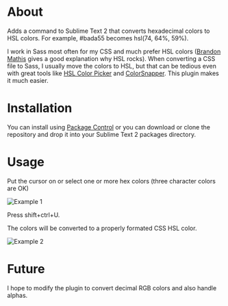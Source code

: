 # About
Adds a command to Sublime Text 2 that converts hexadecimal colors to HSL colors. For example, #bada55 becomes hsl(74, 64%, 59%).

I work in Sass most often for my CSS and much prefer HSL colors ([Brandon Mathis](http://brandonmathis.com/blog/2011/03/02/hslpicker.com-released/) gives a good explanation why HSL rocks). When converting a CSS file to Sass, I usually move the colors to HSL, but that can be tedious even with great tools like [HSL Color Picker](http://hslpicker.com/) and [ColorSnapper](http://colorsnapper.com/). This plugin makes it much easier.

# Installation
You can install using [Package Control](http://wbond.net/sublime_packages/package_control) or you can download or clone the repository and drop it into your Sublime Text 2 packages directory.

# Usage
Put the cursor on or select one or more hex colors (three character colors are OK)

![Example 1](https://github.com/atadams/Hex-to-HSL-Color/raw/master/ex1.png)

Press shift+ctrl+U.

The colors will be converted to a properly formated CSS HSL color.

![Example 2](https://github.com/atadams/Hex-to-HSL-Color/raw/master/ex2.png)

# Future
I hope to modify the plugin to convert decimal RGB colors and also handle alphas.